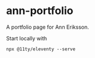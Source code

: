 # ann-portfolio
A portfolio page for Ann Eriksson.

Start locally with
```
npx @11ty/eleventy --serve
```

